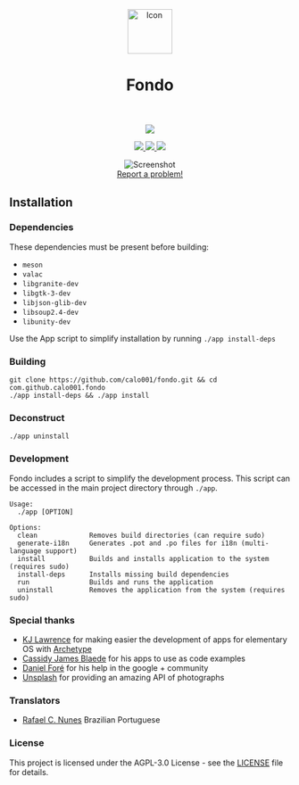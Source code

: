 <div align="center">
  <span align="center"> <img width="80" height="80" class="center" src="https://raw.githubusercontent.com/calo001/fondo/master/data/images/com.github.calo001.fondo.png" alt="Icon"></span>
  <h1 align="center">Fondo</h1>
  <h3 align="center"></h3>
</div>

<br/>

<p align="center">
    <a href="https://appcenter.elementary.io/com.github.calo001.fondo">
        <img src="https://appcenter.elementary.io/badge.svg">
    </a>
</p>

<p align="center">
  <a href="https://github.com/calo001/fondo">
    <img src="https://img.shields.io/badge/Version-1.1.4-orange.svg">
  </a>
  <a href="https://github.com/calo001/fondo/blob/master/LICENSE.md">
    <img src="https://img.shields.io/badge/License-GPL%20v3-blue.svg">
  </a>
  <a href="https://travis-ci.org/calo001/fondo">
    <img src="https://travis-ci.org/calo001/fondo.svg?branch=master">
  </a>
</p>

<p align="center">
    <img  src="https://raw.githubusercontent.com/calo001/fondo/master/data/images/screenshot_1.png" alt="Screenshot"> <br>
  <a href="https://github.com/calo001/fondo/issues/new"> Report a problem! </a>
</p>

## Installation

### Dependencies
These dependencies must be present before building:
 - `meson`
 - `valac`
 - `libgranite-dev`
 - `libgtk-3-dev`
 - `libjson-glib-dev`
 - `libsoup2.4-dev`
 - `libunity-dev`


Use the App script to simplify installation by running `./app install-deps`
 
 ### Building

```
git clone https://github.com/calo001/fondo.git && cd com.github.calo001.fondo
./app install-deps && ./app install
```

### Deconstruct

```
./app uninstall
```

### Development

Fondo includes a script to simplify the development process. This script can be accessed in the main project directory through `./app`.

```
Usage:
  ./app [OPTION]

Options:
  clean             Removes build directories (can require sudo)
  generate-i18n     Generates .pot and .po files for i18n (multi-language support)
  install           Builds and installs application to the system (requires sudo)
  install-deps      Installs missing build dependencies
  run               Builds and runs the application
  uninstall         Removes the application from the system (requires sudo)
```
### Special thanks
- [KJ Lawrence](https://github.com/kjlaw89) for making easier the development of apps for elementary OS with [Archetype](https://appcenter.elementary.io/com.github.kjlaw89.archetype/)
- [Cassidy James Blaede](https://github.com/cassidyjames) for his apps to use as code examples
- [Daniel Foré](https://github.com/danrabbit) for his help in the google + community
- [Unsplash](http://unsplash.com) for providing an amazing API of photographs

### Translators
- [Rafael C. Nunes](https://github.com/rafaelcn) Brazilian Portuguese

### License

This project is licensed under the AGPL-3.0 License - see the [LICENSE](LICENSE.md) file for details.
